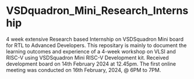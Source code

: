 # VSDquadron_Mini_Research_Internship
4 week extensive Research based Internship on VSDSquadron Mini board for RTL to Advanced Developers.
This repositary is mainly to document the learning outcomes and experience of a 4-week workshop on VLSI and RISC-V using VSDSquadron Mini RISC-V Development kit.
Received development board on 14th February 2024 at 12.45pm.
The first online meeting was conducted on 16th February, 2024, @ 6PM to 7PM.
